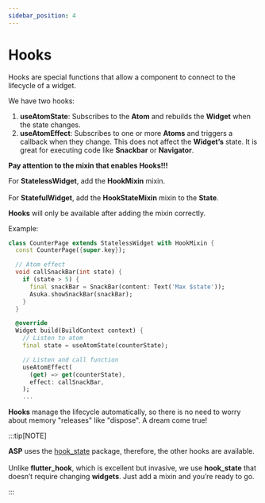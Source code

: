 ```yaml
---
sidebar_position: 4
---
```


# Hooks

Hooks are special functions that allow a component to connect to the lifecycle of a widget.

We have two hooks:
1. **useAtomState**: Subscribes to the **Atom** and rebuilds the **Widget** when the state changes.
2. **useAtomEffect**: Subscribes to one or more **Atoms** and triggers a callback when they change. This does not affect the **Widget’s** state. It is great for executing code like **Snackbar** or **Navigator**.

**Pay attention to the mixin that enables Hooks!!!**

For **StatelessWidget**, add the **HookMixin** mixin.<br></br>
For **StatefulWidget**, add the **HookStateMixin** mixin to the **State**.

**Hooks** will only be available after adding the mixin correctly.

Example:
```dart
class CounterPage extends StatelessWidget with HookMixin {
  const CounterPage({super.key});

  // Atom effect
  void callSnackBar(int state) {
    if (state > 5) {
      final snackBar = SnackBar(content: Text('Max $state'));
      Asuka.showSnackBar(snackBar);
    }
  }

  @override
  Widget build(BuildContext context) {
    // Listen to atom
    final state = useAtomState(counterState);

    // Listen and call function
    useAtomEffect(
      (get) => get(counterState),
      effect: callSnackBar,
    );
    ...
```

**Hooks** manage the lifecycle automatically, so there is no need to worry about memory "releases" like "dispose". A dream come true!

:::tip[NOTE]

**ASP** uses the [hook_state](https://pub.dev/packages/hook_state) package, therefore, the other hooks are
available. <br></br>
Unlike **flutter_hook**, which is excellent but invasive, we use **hook_state** that doesn’t require changing **widgets**. Just add a mixin and you’re ready to go.

:::



